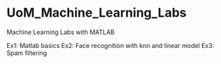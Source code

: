 # UoM_Machine_Learning_Labs
Machine Learning Labs with MATLAB


Ex1: Matlab basics
Ex2: Face recognition with knn and linear model
Ex3: Spam filtering


